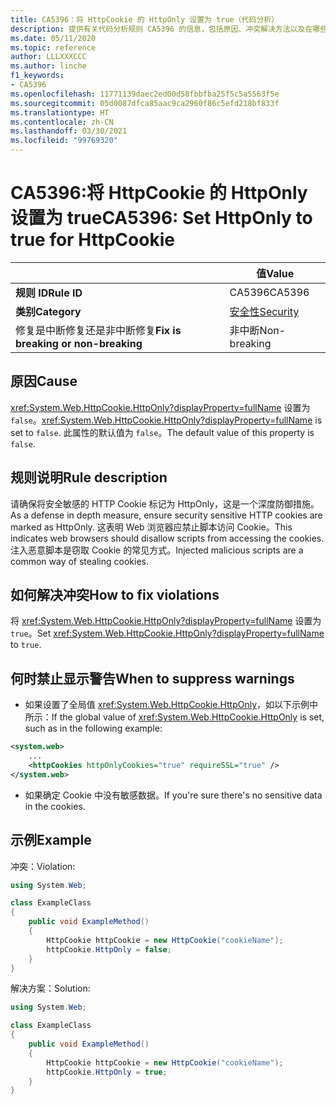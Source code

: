 ```yaml
---
title: CA5396：将 HttpCookie 的 HttpOnly 设置为 true（代码分析）
description: 提供有关代码分析规则 CA5396 的信息，包括原因、冲突解决方法以及在哪些情况下可禁止显示此规则的警告。
ms.date: 05/11/2020
ms.topic: reference
author: LLLXXXCCC
ms.author: linche
f1_keywords:
- CA5396
ms.openlocfilehash: 11771139daec2ed00d58fbbfba25f5c5a5563f5e
ms.sourcegitcommit: 05d0087dfca85aac9ca2960f86c5efd218bf833f
ms.translationtype: HT
ms.contentlocale: zh-CN
ms.lasthandoff: 03/30/2021
ms.locfileid: "99769320"
---
```

# <a name="ca5396-set-httponly-to-true-for-httpcookie"></a><span data-ttu-id="732db-103">CA5396:将 HttpCookie 的 HttpOnly 设置为 true</span><span class="sxs-lookup"><span data-stu-id="732db-103">CA5396: Set HttpOnly to true for HttpCookie</span></span>

| | <span data-ttu-id="732db-104">值</span><span class="sxs-lookup"><span data-stu-id="732db-104">Value</span></span> |
|-|-|
| <span data-ttu-id="732db-105">**规则 ID**</span><span class="sxs-lookup"><span data-stu-id="732db-105">**Rule ID**</span></span> |<span data-ttu-id="732db-106">CA5396</span><span class="sxs-lookup"><span data-stu-id="732db-106">CA5396</span></span>|
| <span data-ttu-id="732db-107">**类别**</span><span class="sxs-lookup"><span data-stu-id="732db-107">**Category**</span></span> |[<span data-ttu-id="732db-108">安全性</span><span class="sxs-lookup"><span data-stu-id="732db-108">Security</span></span>](security-warnings.md)|
| <span data-ttu-id="732db-109">修复是中断修复还是非中断修复</span><span class="sxs-lookup"><span data-stu-id="732db-109">**Fix is breaking or non-breaking**</span></span> |<span data-ttu-id="732db-110">非中断</span><span class="sxs-lookup"><span data-stu-id="732db-110">Non-breaking</span></span>|

## <a name="cause"></a><span data-ttu-id="732db-111">原因</span><span class="sxs-lookup"><span data-stu-id="732db-111">Cause</span></span>

<span data-ttu-id="732db-112"><xref:System.Web.HttpCookie.HttpOnly?displayProperty=fullName> 设置为 `false`。</span><span class="sxs-lookup"><span data-stu-id="732db-112"><xref:System.Web.HttpCookie.HttpOnly?displayProperty=fullName> is set to `false`.</span></span> <span data-ttu-id="732db-113">此属性的默认值为 `false`。</span><span class="sxs-lookup"><span data-stu-id="732db-113">The default value of this property is `false`.</span></span>

## <a name="rule-description"></a><span data-ttu-id="732db-114">规则说明</span><span class="sxs-lookup"><span data-stu-id="732db-114">Rule description</span></span>

<span data-ttu-id="732db-115">请确保将安全敏感的 HTTP Cookie 标记为 HttpOnly，这是一个深度防御措施。</span><span class="sxs-lookup"><span data-stu-id="732db-115">As a defense in depth measure, ensure security sensitive HTTP cookies are marked as HttpOnly.</span></span> <span data-ttu-id="732db-116">这表明 Web 浏览器应禁止脚本访问 Cookie。</span><span class="sxs-lookup"><span data-stu-id="732db-116">This indicates web browsers should disallow scripts from accessing the cookies.</span></span> <span data-ttu-id="732db-117">注入恶意脚本是窃取 Cookie 的常见方式。</span><span class="sxs-lookup"><span data-stu-id="732db-117">Injected malicious scripts are a common way of stealing cookies.</span></span>

## <a name="how-to-fix-violations"></a><span data-ttu-id="732db-118">如何解决冲突</span><span class="sxs-lookup"><span data-stu-id="732db-118">How to fix violations</span></span>

<span data-ttu-id="732db-119">将 <xref:System.Web.HttpCookie.HttpOnly?displayProperty=fullName> 设置为 `true`。</span><span class="sxs-lookup"><span data-stu-id="732db-119">Set <xref:System.Web.HttpCookie.HttpOnly?displayProperty=fullName> to `true`.</span></span>

## <a name="when-to-suppress-warnings"></a><span data-ttu-id="732db-120">何时禁止显示警告</span><span class="sxs-lookup"><span data-stu-id="732db-120">When to suppress warnings</span></span>

- <span data-ttu-id="732db-121">如果设置了全局值 <xref:System.Web.HttpCookie.HttpOnly>，如以下示例中所示：</span><span class="sxs-lookup"><span data-stu-id="732db-121">If the global value of <xref:System.Web.HttpCookie.HttpOnly> is set,  such as in the following example:</span></span>

```xml
<system.web>
    ...
    <httpCookies httpOnlyCookies="true" requireSSL="true" />
</system.web>
```

- <span data-ttu-id="732db-122">如果确定 Cookie 中没有敏感数据。</span><span class="sxs-lookup"><span data-stu-id="732db-122">If you're sure there's no sensitive data in the cookies.</span></span>

## <a name="example"></a><span data-ttu-id="732db-123">示例</span><span class="sxs-lookup"><span data-stu-id="732db-123">Example</span></span>

<span data-ttu-id="732db-124">冲突：</span><span class="sxs-lookup"><span data-stu-id="732db-124">Violation:</span></span>

```csharp
using System.Web;

class ExampleClass
{
    public void ExampleMethod()
    {
        HttpCookie httpCookie = new HttpCookie("cookieName");
        httpCookie.HttpOnly = false;
    }
}
```

<span data-ttu-id="732db-125">解决方案：</span><span class="sxs-lookup"><span data-stu-id="732db-125">Solution:</span></span>

```csharp
using System.Web;

class ExampleClass
{
    public void ExampleMethod()
    {
        HttpCookie httpCookie = new HttpCookie("cookieName");
        httpCookie.HttpOnly = true;
    }
}
```
